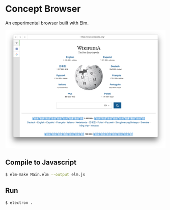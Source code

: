 # Concept Browser
An experimental browser built with Elm.

![Screenshot](screenshot.png)

## Compile to Javascript
```bash
$ elm-make Main.elm --output elm.js
```

## Run
```bash
$ electron .
```
